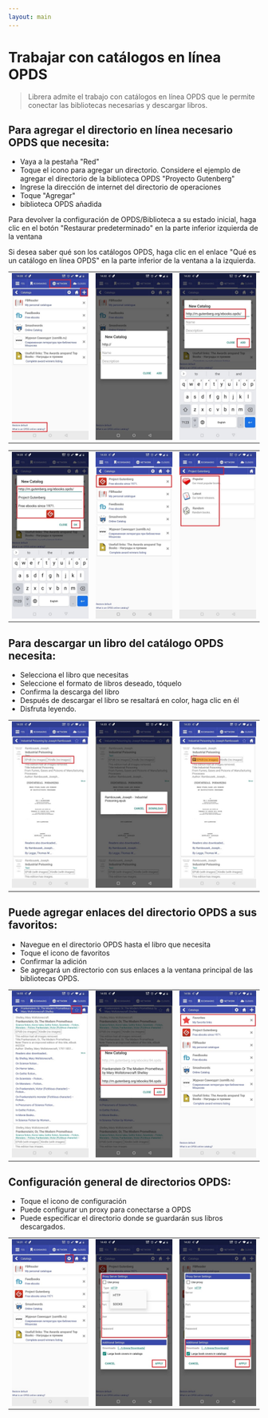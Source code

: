 ```yaml
---
layout: main
---
```


# Trabajar con catálogos en línea OPDS

> Librera admite el trabajo con catálogos en línea OPDS que le permite conectar las bibliotecas necesarias y descargar libros.

## Para agregar el directorio en línea necesario OPDS que necesita:
* Vaya a la pestaña &quot;Red&quot;
* Toque el icono para agregar un directorio. Considere el ejemplo de agregar el directorio de la biblioteca OPDS &quot;Proyecto Gutenberg&quot;
* Ingrese la dirección de internet del directorio de operaciones
* Toque &quot;Agregar&quot;
* biblioteca OPDS añadida

Para devolver la configuración de OPDS/Biblioteca a su estado inicial, haga clic en el botón &quot;Restaurar predeterminado&quot; en la parte inferior izquierda de la ventana

Si desea saber qué son los catálogos OPDS, haga clic en el enlace &quot;Qué es un catálogo en línea OPDS&quot; en la parte inferior de la ventana a la izquierda.

||||
|-|-|-|
|![](1.jpg)|![](2.jpg)|![](3.jpg)|

||||
|-|-|-|
|![](4.jpg)|![](5.jpg)|![](6.jpg)|


## Para descargar un libro del catálogo OPDS necesita:
* Selecciona el libro que necesitas
* Seleccione el formato de libros deseado, tóquelo
* Confirma la descarga del libro
* Después de descargar el libro se resaltará en color, haga clic en él
* Disfruta leyendo.

||||
|-|-|-|
|![](7.jpg)|![](8.jpg)|![](9.jpg)|


## Puede agregar enlaces del directorio OPDS a sus favoritos:
* Navegue en el directorio OPDS hasta el libro que necesita
* Toque el icono de favoritos
* Confirmar la adición
* Se agregará un directorio con sus enlaces a la ventana principal de las bibliotecas OPDS.

||||
|-|-|-|
|![](10.jpg)|![](11.jpg)|![](12.jpg)|


## Configuración general de directorios OPDS:
* Toque el icono de configuración
* Puede configurar un proxy para conectarse a OPDS
* Puede especificar el directorio donde se guardarán sus libros descargados.

||||
|-|-|-|
|![](17.jpg)|![](18.jpg)|![](19.jpg)|





